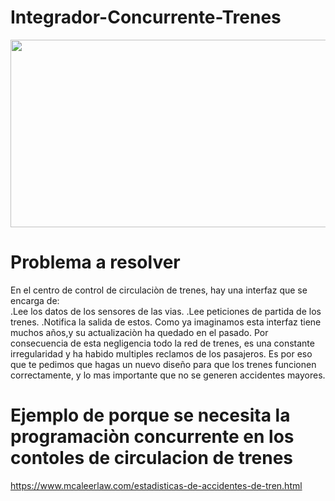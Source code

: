 # Integrador-Concurrente-Trenes

<div align= "center"><img src= "https://www.argentina.gob.ar/sites/default/files/planoredroca.jpg" height="300" width="800"></div>

# Problema a resolver

En el centro de control de circulaciòn de trenes, hay una interfaz que se encarga de:  
.Lee los datos de los sensores de las vias. 
.Lee peticiones de partida de los trenes.
.Notifica la salida de estos.
Como ya imaginamos esta interfaz tiene muchos años,y su actualizaciòn ha quedado en el pasado. Por consecuencia de esta negligencia todo la red de trenes, es una constante irregularidad y ha habido multiples reclamos de los pasajeros.
Es por eso que te pedimos que hagas un nuevo diseño para que los trenes funcionen correctamente, y lo mas importante que no se generen accidentes mayores.

# Ejemplo de porque se necesita la programaciòn concurrente en los contoles de circulacion de trenes
https://www.mcaleerlaw.com/estadisticas-de-accidentes-de-tren.html
